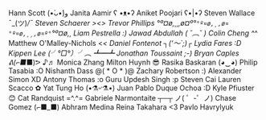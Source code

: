 Hann Scott (•̀ᴗ•́)و
Janita Aamir ʕ •ᴥ•ʔ
Aniket Poojari ʕ•|•ʔ
Steven Wallace ¯\_(ツ)_/¯ 
Steven Schaerer ><>
Trevor Phillips °º¤ø,¸¸,ø¤º°`°º¤ø,¸,ø¤°º¤ø,¸¸,ø¤º°`°º¤ø,¸
Liam Pestrella :)
Jawad Abdullah ( ˘︹˘ )
Colin Cheng ^_^
Matthew O'Malley-Nichols <_<
Daniel Fontenot ┐(‘～`;)┌
Lydia Fares :D
Kippen Lee (╯°□°）╯︵ ┻━┻ 
Jonathan Toussaint ;-)
Bryan Caples ᕕ(⌐■_■)ᕗ ♪♬
Monica Zhang
Milton Huynh 😎
Rasika Baskaran (◕‿◕)
Philip Tasabia :O
Nishanth Dass @( * O * )@
Zachary Robertson :)
Alexander Simon XD
Antony Thomas :o
Guru Updesh Singh :p
Steven Cai
Lauren Scacco ✿
Yat Tung Ho (•⚗৺⚗•)
Juan Pablo Duque Ochoa :D
Kyle Pfiuster 😊
Cat Randquist =^.^=
Gabriele Narmontaite ┬─┬ ノ( ゜-゜ノ)
Chase Gomez (⌐■_■)
Abhram Medina
Reina Takahara <3
Pavlo Havrylyuk
